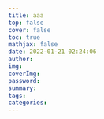 ```yaml
---
title: aaa
top: false
cover: false
toc: true
mathjax: false
date: 2022-01-21 02:24:06
author:
img:
coverImg:
password:
summary:
tags:
categories:
---
```

